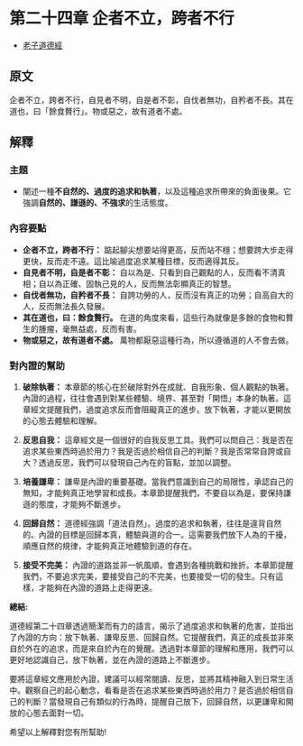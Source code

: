 # 第二十四章 企者不立，跨者不行

- [老子道德經](https://www.daodejing.org/)

## 原文
企者不立，跨者不行，自見者不明，自是者不彰，自伐者無功，自矜者不長。其在道也，曰「餘食贅行」。物或惡之，故有道者不處。 

## 解釋
### 主題
- 闡述一種**不自然的、過度的追求和執著**，以及這種追求所帶來的負面後果。它強調**自然的、謙遜的、不強求**的生活態度。

### 內容要點
*   **企者不立，跨者不行：** 踮起腳尖想要站得更高，反而站不穩；想要跨大步走得更快，反而走不遠。這比喻過度追求某種目標，反而適得其反。
*   **自見者不明，自是者不彰：** 自以為是、只看到自己觀點的人，反而看不清真相；自以為正確、固執己見的人，反而無法彰顯真正的智慧。
*   **自伐者無功，自矜者不長：** 自誇功勞的人，反而沒有真正的功勞；自高自大的人，反而無法長久發展。
*   **其在道也，曰：餘食贅行。** 在道的角度來看，這些行為就像是多餘的食物和贅生的腫瘤，毫無益處，反而有害。
*   **物或惡之，故有道者不處。** 萬物都厭惡這種行為，所以遵循道的人不會去做。

### 對內證的幫助
1.  **破除執著：** 本章節的核心在於破除對外在成就、自我形象、個人觀點的執著。內證的過程，往往會遇到對某些體驗、境界、甚至對「開悟」本身的執著。這章經文提醒我們，過度追求反而會阻礙真正的進步。放下執著，才能以更開放的心態去體驗和理解。

2.  **反思自我：** 這章經文是一個很好的自我反思工具。我們可以問自己：我是否在追求某些東西時過於用力？我是否過於相信自己的判斷？我是否常常自誇或自大？透過反思，我們可以發現自己內在的盲點，並加以調整。

3.  **培養謙卑：** 謙卑是內證的重要基礎。當我們意識到自己的局限性，承認自己的無知，才能夠真正地學習和成長。本章節提醒我們，不要自以為是，要保持謙遜的態度，才能夠不斷進步。

4.  **回歸自然：** 道德經強調「道法自然」。過度的追求和執著，往往是違背自然的。內證的目標是回歸本真，體驗與道的合一。這需要我們放下人為的干擾，順應自然的規律，才能夠真正地體驗到道的存在。

5.  **接受不完美：** 內證的道路並非一帆風順，會遇到各種挑戰和挫折。本章節提醒我們，不要追求完美，要接受自己的不完美，也要接受一切的發生。只有這樣，才能夠在內證的道路上走得更遠。

**總結:**

道德經第二十四章透過簡潔而有力的語言，揭示了過度追求和執著的危害，並指出了內證的方向：放下執著、謙卑反思、回歸自然。它提醒我們，真正的成長並非來自於外在的追求，而是來自於內在的覺醒。透過對本章節的理解和應用，我們可以更好地認識自己，放下執著，並在內證的道路上不斷進步。

要將這章經文應用於內證，建議可以經常閱讀、反思，並將其精神融入到日常生活中。觀察自己的起心動念，看看是否在追求某些東西時過於用力？是否過於相信自己的判斷？當發現自己有類似的行為時，提醒自己放下，回歸自然，以更謙卑和開放的心態去面對一切。

希望以上解釋對您有所幫助!